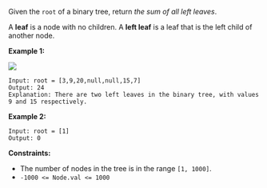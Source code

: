 Given the `root` of a binary tree, return *the sum of all left leaves*.

A **leaf** is a node with no children. A **left leaf** is a leaf that is the left child of another node.

**Example 1:**

![](https://assets.leetcode.com/uploads/2021/04/08/leftsum-tree.jpg)
```
Input: root = [3,9,20,null,null,15,7]
Output: 24
Explanation: There are two left leaves in the binary tree, with values 9 and 15 respectively.
```
**Example 2:**
```
Input: root = [1]
Output: 0
```
**Constraints:**
- The number of nodes in the tree is in the range `[1, 1000]`.
- `-1000 <= Node.val <= 1000`